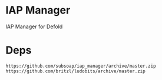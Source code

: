 # IAP Manager
IAP Manager for Defold

# Deps
```
https://github.com/subsoap/iap_manager/archive/master.zip
https://github.com/britzl/ludobits/archive/master.zip
```
